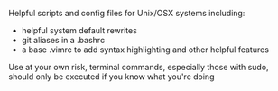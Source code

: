Helpful scripts and config files for Unix/OSX systems including:

 - helpful system default rewrites
 - git aliases in a .bashrc
 - a base .vimrc to add syntax highlighting and other helpful features
 
Use at your own risk, terminal commands, especially those with sudo, should only be executed if you know what you're doing

